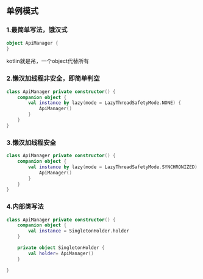 ## 单例模式

### 1.最简单写法，饿汉式

```kotlin
object ApiManager {
}
```

kotlin就是吊，一个object代替所有

### 2.懒汉加线程非安全，即简单判空

```kotlin
class ApiManager private constructor() {
    companion object {
        val instance by lazy(mode = LazyThreadSafetyMode.NONE) {
            ApiManager()
        }
    }
}
```

### 3.懒汉加线程安全

```kotlin
class ApiManager private constructor() {
    companion object {
        val instance by lazy(mode = LazyThreadSafetyMode.SYNCHRONIZED) {
            ApiManager()
        }
    }
}
```

### 4.内部类写法

```kotlin
class ApiManager private constructor() {
    companion object {
        val instance = SingletonHolder.holder
    }

    private object SingletonHolder {
        val holder= ApiManager()
    }

}
```